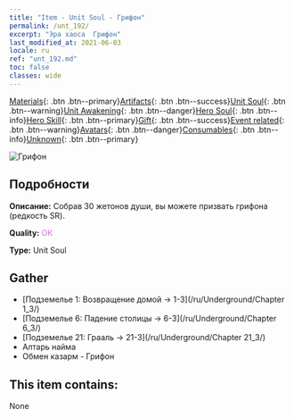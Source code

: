 ```yaml
---
title: "Item - Unit Soul - Грифон"
permalink: /unt_192/
excerpt: "Эра хаоса  Грифон"
last_modified_at: 2021-06-03
locale: ru
ref: "unt_192.md"
toc: false
classes: wide
---
```

 [Materials](/ItemsRU/){: .btn .btn--primary}[Artifacts](/ItemsRU/Artifacts/){: .btn .btn--success}[Unit Soul](/ItemsRU/UnitSoul/){: .btn .btn--warning}[Unit Awakening](/ItemsRU/UnitAwakening/){: .btn .btn--danger}[Hero Soul](/ItemsRU/HeroSoul/){: .btn .btn--info}[Hero Skill](/ItemsRU/HeroSkill/){: .btn .btn--primary}[Gift](/ItemsRU/Gift/){: .btn .btn--success}[Event related](/ItemsRU/Events/){: .btn .btn--warning}[Avatars](/ItemsRU/Avatars/){: .btn .btn--danger}[Consumables](/ItemsRU/Consumables/){: .btn .btn--info}[Unknown](/ItemsRU/Unknown/){: .btn .btn--primary}

 ![Грифон](/images/u/ti_shijiu.jpg)

## Подробности
 **Описание:** Собрав 30 жетонов души, вы можете призвать грифона (редкость SR).

 **Quality:** <span style="color: #DA70D6">OK</span>

 **Type:** Unit Soul

## Gather

*    [Подземелье 1: Возвращение домой -> 1-3](/ru/Underground/Chapter 1_3/) 
*    [Подземелье 6: Падение столицы -> 6-3](/ru/Underground/Chapter 6_3/) 
*    [Подземелье 21: Грааль -> 21-3](/ru/Underground/Chapter 21_3/) 
*    Алтарь найма 
*    Обмен казарм - Грифон 

## This item contains:

  None

